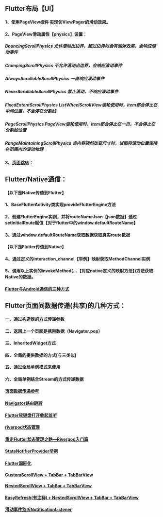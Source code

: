 ## Flutter布局【UI】
#### 1、使用PageView控件 实现仿ViewPager的滑动效果。
#### 2、PageView滑动属性【physics】设置：   
#####       BouncingScrollPhysics	允许滚动出边界，超过边界时会有回弹效果，会响应滚动事件
#####       ClampingScrollPhysics	不允许滚动出边界，会响应滚动事件
#####       AlwaysScrollableScrollPhysics	一直响应滚动事件
#####       NeverScrollableScrollPhysics	禁止滚动，不响应滚动事件
#####       FixedExtentScrollPhysics	ListWheelScrollView滚轮使用时，item都会停止在中间位置，不会停在分割线
#####       PageScrollPhysics	PageView滚轮使用时，item都会停止在一页，不会停止在分割线位置
#####       RangeMaintainingScrollPhysics	当内容突然改变尺寸时，试图将滚动位置保持在范围内的滚动物理

#### 3、[页面跳转](https://flutter.cn/docs/development/ui/navigation)：

## Flutter/Native通信：
#### 【以下是Native传值到Flutter】
#### 1、BaseFlutterActivity类实现provideFlutterEngine方法
#### 2、创建FlutterEngine实例，并将routeNameJson【json数据】通过setInitialRoute赋值【对于flutter中的window.defaultRouteName】
#### 3、通过window.defaultRouteName获取数据获取真实route数据
#### 【以下是Flutter传值到Native】
#### 4、通过定义的interaction_channel【举例】映射获取MethodChannel实例
#### 5、调用以上实例的invokeMethod(...【对应native定义的映射方法】)方法获取Native的数据。
#### [Flutter与Android通信的三种方式](https://www.jianshu.com/p/331cf2742cc6)


## Flutter页面间数据传递(共享)的几种方式：
#### 一、通过构造器的方式传递参数
#### 二、返回上一个页面是携带数据（Navigator.pop）
#### 三、InheritedWidget方式
#### 四、全局的提供数据的方式[与三类似]
#### 五、通过全局单例模式来使用
#### 六、全局单例结合Stream的方式传递数据
#### [页面数据传递参考](https://segmentfault.com/a/1190000020007938)


#### [Navigator路由跳转](https://www.cnblogs.com/mingfeng002/category/1578213.html)

#### [Flutter软键盘打开收起监听](https://pub.dev/packages/flutter_keyboard_visibility)


#### [riverpod状态管理](https://pub.dev/packages/flutter_riverpod)
#### [重走Flutter状态管理之路—Riverpod入门篇](https://cloud.tencent.com/developer/article/2004658)
#### [StateNotifierProvider举例](https://github.com/zhongyao/flutter_app/blob/master/lib/page/riverpod_page3.dart)

#### [Flutter国际化](https://www.jianshu.com/p/dd7862e8ae66)

#### [CustomScrollView + TabBar + TabBarView](https://github.com/zhongyao/flutter_app/blob/master/lib/page/widget/custom_scroll_view_widget.dart)
#### [NestedScrollView + TabBar + TabBarView](https://github.com/zhongyao/flutter_app/blob/master/lib/page/widget/nested_scroll_view_widget.dart)
#### [EasyRefresh(有注释) + NestedScrollView + TabBar + TabBarView](https://github.com/zhongyao/flutter_app/blob/master/lib/page/widget/refresh_nested_scroll_view_widget.dart)

#### [滑动事件监听NotificationListener](https://github.com/zhongyao/flutter_app/blob/master/lib/page/notification_page.dart)